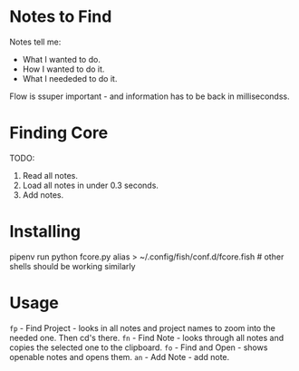 # Notes to Find

Notes tell me: 
 - What I wanted to do.
 - How I wanted to do it.
 - What I neededed to do it.

 Flow is ssuper important - and information has to be back in millisecondss.

 # Finding Core

 TODO:
 1. Read all notes.
 2. Load all notes in under 0.3 seconds.
 3. Add notes.

 # Installing

   pipenv run python fcore.py alias > ~/.config/fish/conf.d/fcore.fish # other shells should be working similarly
 

 # Usage

   `fp` - Find Project - looks in all notes and project names to zoom into the needed one. Then cd's there.
   `fn` - Find Note - looks through all notes and copies the selected one to the clipboard.
   `fo` - Find and Open - shows openable notes and opens them.
   `an` - Add Note - add note.

